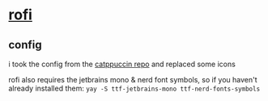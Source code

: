 # [rofi](https://github.com/davatorium/rofi)

## config

i took the config from the [catppuccin repo](https://github.com/catppuccin/rofi) and replaced some icons

rofi also requires the jetbrains mono & nerd font symbols, so if you haven't already installed them: `yay -S ttf-jetbrains-mono ttf-nerd-fonts-symbols`

